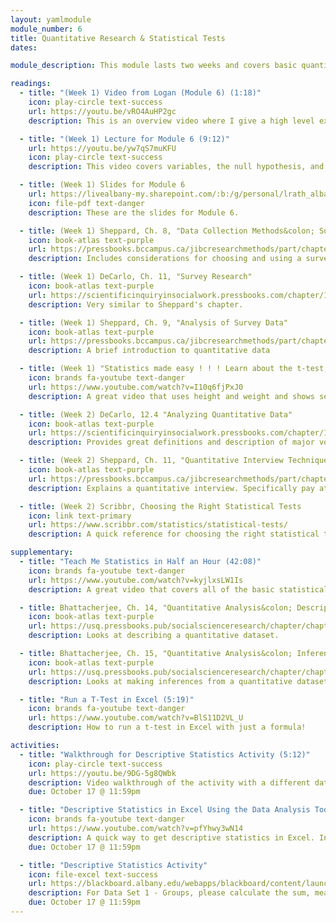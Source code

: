 ```yaml
---
layout: yamlmodule
module_number: 6
title: Quantitative Research & Statistical Tests
dates:

module_description: This module lasts two weeks and covers basic quantitative research and basic statistical tests. In the first week it is recommended that you watch the overview and lecture videos, and read Sheppard chapters 8-9. In the second week it is recommended that you watch the "Statistics made easy" video, read Sheppard chapter 11 &amp; DeCarlo 12.4 and complete the Excel activities.

readings:
  - title: "(Week 1) Video from Logan (Module 6) (1:18)"
    icon: play-circle text-success
    url: https://youtu.be/vRO4AuHP2gc
    description: This is an overview video where I give a high level explanation of the readings and describe this week's tasks.

  - title: "(Week 1) Lecture for Module 6 (9:12)"
    url: https://youtu.be/yw7qS7muKFU
    icon: play-circle text-success
    description: This video covers variables, the null hypothesis, and how to choose the right test.

  - title: (Week 1) Slides for Module 6
    url: https://livealbany-my.sharepoint.com/:b:/g/personal/lrath_albany_edu/EbkRGySAO6BJhwTmOZ8DingBZ6gwM9evqtvpeg-IEcIouw?e=34vXA5
    icon: file-pdf text-danger
    description: These are the slides for Module 6.

  - title: (Week 1) Sheppard, Ch. 8, "Data Collection Methods&colon; Survey Research"
    icon: book-atlas text-purple
    url: https://pressbooks.bccampus.ca/jibcresearchmethods/part/chapter-8-data-collection-methods-survey-research/
    description: Includes considerations for choosing and using a survey. Pay special attention to wording of questions and answers as described in 8.6 and 8.7

  - title: (Week 1) DeCarlo, Ch. 11, "Survey Research"
    icon: book-atlas text-purple
    url: https://scientificinquiryinsocialwork.pressbooks.com/chapter/11-0-chapter-introduction/
    description: Very similar to Sheppard's chapter.

  - title: (Week 1) Sheppard, Ch. 9, "Analysis of Survey Data"
    icon: book-atlas text-purple
    url: https://pressbooks.bccampus.ca/jibcresearchmethods/part/chapter-9-analysis-of-survey-data/
    description: A brief introduction to quantitative data

  - title: (Week 1) "Statistics made easy ! ! ! Learn about the t-test, the chi square test, the p value and more (12:49)"
    icon: brands fa-youtube text-danger
    url: https://www.youtube.com/watch?v=I10q6fjPxJ0
    description: A great video that uses height and weight and shows several different tests.

  - title: (Week 2) DeCarlo, 12.4 "Analyzing Quantitative Data"
    icon: book-atlas text-purple
    url: https://scientificinquiryinsocialwork.pressbooks.com/chapter/12-4-analyzing-quantitative-data/
    description: Provides great definitions and description of major vocabulary terms.

  - title: (Week 2) Sheppard, Ch. 11, "Quantitative Interview Techniques &amp; Considerations"
    icon: book-atlas text-purple
    url: https://pressbooks.bccampus.ca/jibcresearchmethods/part/chapter-11/
    description: Explains a quantitative interview. Specifically pay attention to 11.4 on issues to consider when conducting an interview.

  - title: (Week 2) Scribbr, Choosing the Right Statistical Tests
    icon: link text-primary
    url: https://www.scribbr.com/statistics/statistical-tests/
    description: A quick reference for choosing the right statistical test.

supplementary:
  - title: "Teach Me Statistics in Half an Hour (42:08)"
    icon: brands fa-youtube text-danger
    url: https://www.youtube.com/watch?v=kyjlxsLW1Is
    description: A great video that covers all of the basic statistical content you'll need in 42 minutes.

  - title: Bhattacherjee, Ch. 14, "Quantitative Analysis&colon; Descriptive statistics"
    icon: book-atlas text-purple
    url: https://usq.pressbooks.pub/socialscienceresearch/chapter/chapter-14-quantitative-analysis-descriptive-statistics/
    description: Looks at describing a quantitative dataset.

  - title: Bhattacherjee, Ch. 15, "Quantitative Analysis&colon; Inferential statistics"
    icon: book-atlas text-purple
    url: https://usq.pressbooks.pub/socialscienceresearch/chapter/chapter-15-quantitative-analysis-inferential-statistics/
    description: Looks at making inferences from a quantitative dataset.

  - title: "Run a T-Test in Excel (5:19)"
    icon: brands fa-youtube text-danger
    url: https://www.youtube.com/watch?v=BlS11D2VL_U
    description: How to run a t-test in Excel with just a formula!

activities:
  - title: "Walkthrough for Descriptive Statistics Activity (5:12)"
    icon: play-circle text-success
    url: https://youtu.be/9DG-5g8QWbk
    description: Video walkthrough of the activity with a different data set.
    due: October 17 @ 11:59pm

  - title: "Descriptive Statistics in Excel Using the Data Analysis Tool (5:35)"
    icon: brands fa-youtube text-danger
    url: https://www.youtube.com/watch?v=pfYhwy3wN14
    description: A quick way to get descriptive statistics in Excel. Includes installation instructions for Windows PCs.
    due: October 17 @ 11:59pm

  - title: "Descriptive Statistics Activity"
    icon: file-excel text-success
    url: https://blackboard.albany.edu/webapps/blackboard/content/launchAssessment.jsp?course_id=_170260_1&content_id=_7464564_1
    description: For Data Set 1 - Groups, please calculate the sum, mean, median and mode for each column in the spreadsheet. For Data Set 2 - Grades, please run descriptive statistics using the Excel Data Analysis Toolpak. Watch the video above for exactly what to do.
    due: October 17 @ 11:59pm
---
```

